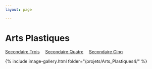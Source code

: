 ```yaml
---
layout: page 

---
```

<h1>Arts Plastiques</h1>

[Secondaire Trois](../Arts_Plastiques/)&emsp; [Secondaire Quatre](../Arts_Plastiques4/)&emsp; [Secondaire Cinq](../Arts_Plastiques5/)

{% include image-gallery.html folder="/projets/Arts_Plastiques4/" %} 

